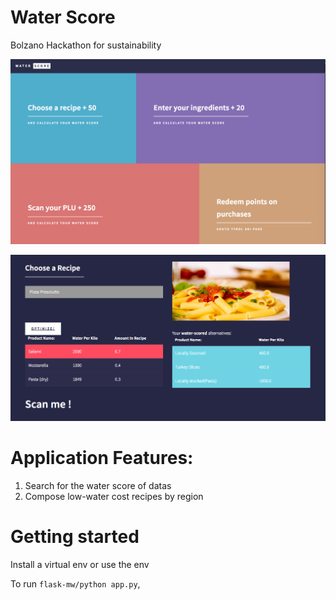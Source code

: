 # Water Score
Bolzano Hackathon for sustainability

![Screenshot](ws0.png)


![Screenshot](ws1.png)


# Application Features: 

1. Search for the water score of datas 
2. Compose low-water cost recipes by region


# Getting started

Install a virtual env or use the env

To run `flask-mw/python app.py`,
